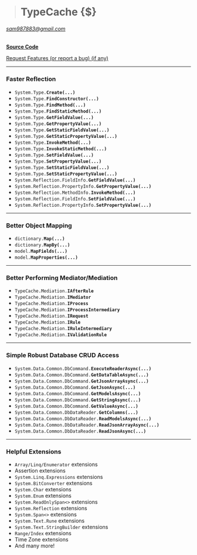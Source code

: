 ># TypeCache {$}
###### sam987883@gmail.com  

[**Source Code**](https://github.com/sam987883/TypeCache/tree/master/src/TypeCache.GraphQL)

[Request Features (or report a bug) (if any)](https://github.com/sam987883/TypeCache/issues)

---
### Faster Reflection
- `System.Type.`__`Create(...)`__
- `System.Type.`__`FindConstructor(...)`__
- `System.Type.`__`FindMethod(...)`__
- `System.Type.`__`FindStaticMethod(...)`__
- `System.Type.`__`GetFieldValue(...)`__
- `System.Type.`__`GetPropertyValue(...)`__
- `System.Type.`__`GetStaticFieldValue(...)`__
- `System.Type.`__`GetStaticPropertyValue(...)`__
- `System.Type.`__`InvokeMethod(...)`__
- `System.Type.`__`InvokeStaticMethod(...)`__
- `System.Type.`__`SetFieldValue(...)`__
- `System.Type.`__`SetPropertyValue(...)`__
- `System.Type.`__`SetStaticFieldValue(...)`__
- `System.Type.`__`SetStaticPropertyValue(...)`__
- `System.Reflection.FieldInfo.`__`GetFieldValue(...)`__
- `System.Reflection.PropertyInfo.`__`GetPropertyValue(...)`__
- `System.Reflection.MethodInfo.`__`InvokeMethod(...)`__
- `System.Reflection.FieldInfo.`__`SetFieldValue(...)`__
- `System.Reflection.PropertyInfo.`__`SetPropertyValue(...)`__
---
### Better Object Mapping

- `dictionary.`__`Map(...)`__
- `dictionary.`__`MapBy(...)`__
- `model.`__`MapFields(...)`__
- `model.`__`MapProperties(...)`__
---
### Better Performing Mediator/Mediation
- `TypeCache.Mediation.`__`IAfterRule`__
- `TypeCache.Mediation.`__`IMediator`__
- `TypeCache.Mediation.`__`IProcess`__
- `TypeCache.Mediation.`__`IProcessIntermediary`__
- `TypeCache.Mediation.`__`IRequest`__
- `TypeCache.Mediation.`__`IRule`__
- `TypeCache.Mediation.`__`IRuleIntermediary`__
- `TypeCache.Mediation.`__`IValidationRule`__
---
### Simple Robust Database CRUD Access
- `System.Data.Common.DbCommand.`__`ExecuteReaderAsync(...)`__
- `System.Data.Common.DbCommand.`__`GetDataTableAsync(...)`__
- `System.Data.Common.DbCommand.`__`GetJsonArrayAsync(...)`__
- `System.Data.Common.DbCommand.`__`GetJsonAsync(...)`__
- `System.Data.Common.DbCommand.`__`GetModelsAsync(...)`__
- `System.Data.Common.DbCommand.`__`GetStringAsync(...)`__
- `System.Data.Common.DbCommand.`__`GetValueAsync(...)`__
- `System.Data.Common.DbDataReader.`__`GetColumns(...)`__
- `System.Data.Common.DbDataReader.`__`ReadModelsAsync(...)`__
- `System.Data.Common.DbDataReader.`__`ReadJsonArrayAsync(...)`__
- `System.Data.Common.DbDataReader.`__`ReadJsonAsync(...)`__
---
### Helpful Extensions
- `Array/Linq/Enumerator` extensions
- Assertion extensions
- `System.Linq.Expressions` extensions
- `System.BitConverter` extensions
- `System.Char` extensions
- `System.Enum` extensions
- `System.ReadOnlySpan<>` extensions
- `System.Reflection` extensions
- `System.Span<>` extensions
- `System.Text.Rune` extensions
- `System.Text.StringBuilder` extensions
- `Range/Index` extensions
- Time Zone extensions
- And many more!
